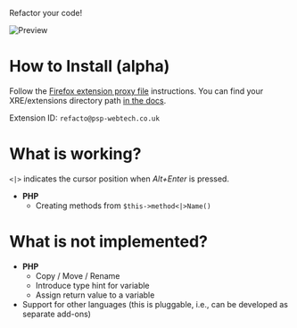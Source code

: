 Refactor your code!

![Preview](http://i.imgur.com/omaWc.png)

How to Install (alpha)
======================

Follow the [Firefox extension proxy file](https://developer.mozilla.org/en/Setting_up_extension_development_environment#Firefox_extension_proxy_file) instructions. You can find your XRE/extensions directory path [in the docs](http://docs.activestate.com/komodo/5.0/trouble.html#appdata_dir).

Extension ID: `refacto@psp-webtech.co.uk`

What is working?
================

`<|>` indicates the cursor position when *Alt+Enter* is pressed.

* **PHP**
  * Creating methods from `$this->method<|>Name()`

What is not implemented?
========================

* **PHP**
  * Copy / Move / Rename
  * Introduce type hint for variable
  * Assign return value to a variable
* Support for other languages (this is pluggable, i.e., can be developed as separate add-ons)
